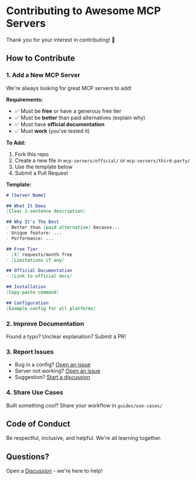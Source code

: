 # Contributing to Awesome MCP Servers

Thank you for your interest in contributing! 🎉

## How to Contribute

### 1. **Add a New MCP Server**

We're always looking for great MCP servers to add!

**Requirements:**
- ✅ Must be **free** or have a generous free tier
- ✅ Must be **better** than paid alternatives (explain why)
- ✅ Must have **official documentation**
- ✅ Must **work** (you've tested it)

**To Add:**
1. Fork this repo
2. Create a new file in `mcp-servers/official/` or `mcp-servers/third-party/`
3. Use the template below
4. Submit a Pull Request

**Template:**
```markdown
# [Server Name]

## What It Does
[Clear 1-sentence description]

## Why It's The Best
- Better than [paid alternative] because...
- Unique feature: ...
- Performance: ...

## Free Tier
- [X] requests/month free
- [Limitations if any]

## Official Documentation
- [Link to official docs]

## Installation
[Copy-paste command]

## Configuration
[Example config for all platforms]
```

### 2. **Improve Documentation**

Found a typo? Unclear explanation? Submit a PR!

### 3. **Report Issues**

- Bug in a config? [Open an issue](https://github.com/HassanAliMAli/Awesome-MCP-Servers/issues)
- Server not working? [Open an issue](https://github.com/HassanAliMAli/Awesome-MCP-Servers/issues)
- Suggestion? [Start a discussion](https://github.com/HassanAliMAli/Awesome-MCP-Servers/discussions)

### 4. **Share Use Cases**

Built something cool? Share your workflow in `guides/use-cases/`

## Code of Conduct

Be respectful, inclusive, and helpful. We're all learning together.

## Questions?

Open a [Discussion](https://github.com/HassanAliMAli/Awesome-MCP-Servers/discussions) - we're here to help!

